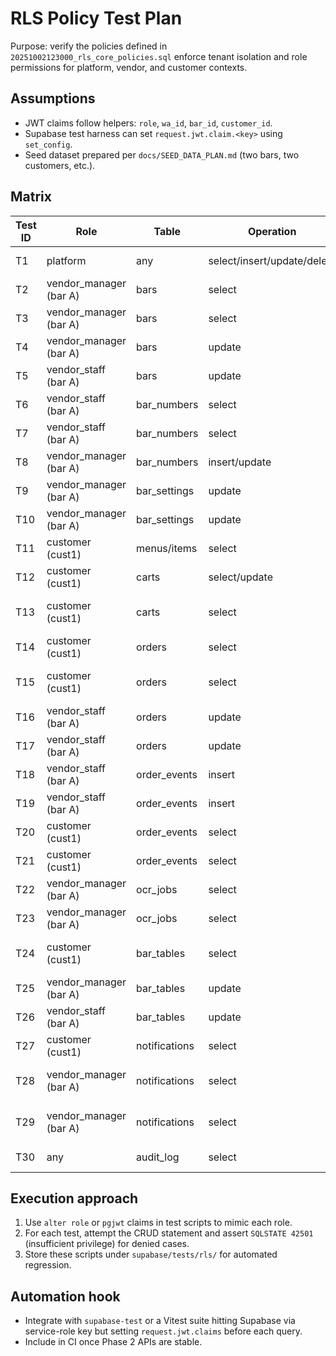 # RLS Policy Test Plan

Purpose: verify the policies defined in `20251002123000_rls_core_policies.sql`
enforce tenant isolation and role permissions for platform, vendor, and customer
contexts.

## Assumptions

- JWT claims follow helpers: `role`, `wa_id`, `bar_id`, `customer_id`.
- Supabase test harness can set `request.jwt.claim.<key>` using `set_config`.
- Seed dataset prepared per `docs/SEED_DATA_PLAN.md` (two bars, two customers,
  etc.).

## Matrix

| Test ID | Role                   | Table         | Operation                   | Scenario                 | Expected            |
| ------- | ---------------------- | ------------- | --------------------------- | ------------------------ | ------------------- |
| T1      | platform               | any           | select/insert/update/delete | Platform actor           | Allowed             |
| T2      | vendor_manager (bar A) | bars          | select                      | bar A                    | Allowed             |
| T3      | vendor_manager (bar A) | bars          | select                      | bar B                    | Denied              |
| T4      | vendor_manager (bar A) | bars          | update                      | bar A                    | Allowed             |
| T5      | vendor_staff (bar A)   | bars          | update                      | bar A                    | Denied              |
| T6      | vendor_staff (bar A)   | bar_numbers   | select                      | bar A entries            | Allowed             |
| T7      | vendor_staff (bar A)   | bar_numbers   | select                      | bar B entries            | Denied              |
| T8      | vendor_manager (bar A) | bar_numbers   | insert/update               | bar A                    | Allowed             |
| T9      | vendor_manager (bar A) | bar_settings  | update                      | bar A                    | Allowed             |
| T10     | vendor_manager (bar A) | bar_settings  | update                      | bar B                    | Denied              |
| T11     | customer (cust1)       | menus/items   | select                      | bar A published          | Allowed             |
| T12     | customer (cust1)       | carts         | select/update               | own cart                 | Allowed             |
| T13     | customer (cust1)       | carts         | select                      | other customer cart      | Denied              |
| T14     | customer (cust1)       | orders        | select                      | own order                | Allowed             |
| T15     | customer (cust1)       | orders        | select                      | other customer order     | Denied              |
| T16     | vendor_staff (bar A)   | orders        | update                      | bar A order              | Allowed             |
| T17     | vendor_staff (bar A)   | orders        | update                      | bar B order              | Denied              |
| T18     | vendor_staff (bar A)   | order_events  | insert                      | bar A order              | Allowed             |
| T19     | vendor_staff (bar A)   | order_events  | insert                      | bar B order              | Denied              |
| T20     | customer (cust1)       | order_events  | select                      | own order                | Allowed             |
| T21     | customer (cust1)       | order_events  | select                      | other order              | Denied              |
| T22     | vendor_manager (bar A) | ocr_jobs      | select                      | bar A                    | Allowed             |
| T23     | vendor_manager (bar A) | ocr_jobs      | select                      | bar B                    | Denied              |
| T24     | customer (cust1)       | bar_tables    | select                      | all                      | Allowed (read-only) |
| T25     | vendor_manager (bar A) | bar_tables    | update                      | bar A                    | Allowed             |
| T26     | vendor_staff (bar A)   | bar_tables    | update                      | bar A                    | Denied              |
| T27     | customer (cust1)       | notifications | select                      | to_wa_id = cust1         | Allowed             |
| T28     | vendor_manager (bar A) | notifications | select                      | order belonging to bar A | Allowed             |
| T29     | vendor_manager (bar A) | notifications | select                      | order belonging to bar B | Denied              |
| T30     | any                    | audit_log     | select                      | non-platform             | Denied              |

## Execution approach

1. Use `alter role` or `pgjwt` claims in test scripts to mimic each role.
2. For each test, attempt the CRUD statement and assert `SQLSTATE 42501`
   (insufficient privilege) for denied cases.
3. Store these scripts under `supabase/tests/rls/` for automated regression.

## Automation hook

- Integrate with `supabase-test` or a Vitest suite hitting Supabase via
  service-role key but setting `request.jwt.claims` before each query.
- Include in CI once Phase 2 APIs are stable.
